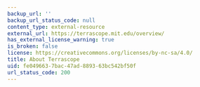 ```yaml
---
backup_url: ''
backup_url_status_code: null
content_type: external-resource
external_url: https://terrascope.mit.edu/overview/
has_external_license_warning: true
is_broken: false
license: https://creativecommons.org/licenses/by-nc-sa/4.0/
title: About Terrascope
uid: fe049663-7bac-47ad-8893-63bc542bf50f
url_status_code: 200
---
```

